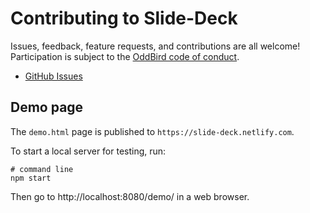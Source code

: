 # Contributing to Slide-Deck

Issues, feedback, feature requests,
and contributions are all welcome!
Participation is subject to the
[OddBird code of conduct](https://www.oddbird.net/conduct/).

- [GitHub Issues](https://github.com/oddbird/slide-deck/issues)

## Demo page

The `demo.html` page
is published to
`https://slide-deck.netlify.com`.

To start a local server
for testing, run:

```
# command line
npm start
```

Then go to
http://localhost:8080/demo/
in a web browser.
